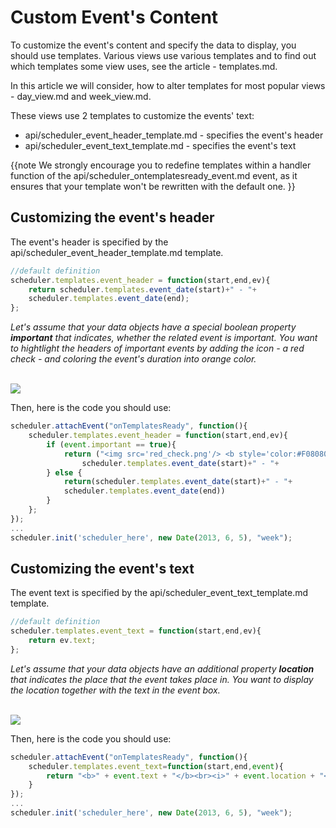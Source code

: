 Custom Event's Content
=========================

To customize the event's content and specify the data to display, you should use templates. 
Various views use various templates and to find out which templates some view uses, see the article  - templates.md.

In this article we will consider, how to alter templates for most popular views - day_view.md and week_view.md.

These views use 2 templates to customize the events' text:

- api/scheduler_event_header_template.md - specifies the event's header
- api/scheduler_event_text_template.md - specifies the event's text

{{note
We strongly encourage you to redefine templates within a handler function of the api/scheduler_ontemplatesready_event.md event, 
as it ensures that your template won't be rewritten with the default one.
}}

Customizing the event's header
-----------------------------
The event's header is specified by the api/scheduler_event_header_template.md template.

~~~js
//default definition
scheduler.templates.event_header = function(start,end,ev){
	return scheduler.templates.event_date(start)+" - "+
    scheduler.templates.event_date(end);
};
~~~

*Let's assume that your data objects have a special boolean property **important** that indicates, whether the related event is important. 
You want to hightlight the headers of important events by adding the icon - a red check - 
and coloring the event's duration into orange color.*

<br>

<img src="custom_event_header.png"/>

Then, here is the code you should use:

~~~js
scheduler.attachEvent("onTemplatesReady", function(){
	scheduler.templates.event_header = function(start,end,ev){
		if (event.important == true){
			return ("<img src='red_check.png'/> <b style='color:#F08080'>"+
				scheduler.templates.event_date(start)+" - "+
		} else {
			return(scheduler.templates.event_date(start)+" - "+
            scheduler.templates.event_date(end))
		}
	};
}); 
...
scheduler.init('scheduler_here', new Date(2013, 6, 5), "week");
~~~



Customizing the event's text
-----------------------------
The event text is specified by the api/scheduler_event_text_template.md template.

~~~js
//default definition
scheduler.templates.event_text = function(start,end,ev){
    return ev.text;
};
~~~

*Let's assume that your data objects have an additional property **location** that indicates the place that the event takes place in. You want to display the location together with the text in the event box.*

<br>

<img src="custom_event_text.png"/>

Then, here is the code you should use:

~~~js
scheduler.attachEvent("onTemplatesReady", function(){
	scheduler.templates.event_text=function(start,end,event){
		return "<b>" + event.text + "</b><br><i>" + event.location + "</i>";
	}
}); 
...
scheduler.init('scheduler_here', new Date(2013, 6, 5), "week");
~~~

